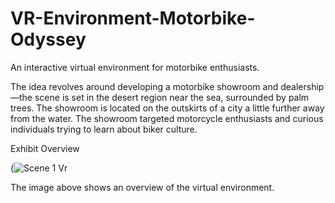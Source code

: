 # VR-Environment-Motorbike-Odyssey
An interactive virtual environment for motorbike enthusiasts.


The idea revolves around developing a motorbike showroom and dealership—the scene is set in the desert region near the sea, surrounded by palm trees. The showroom is located on the outskirts of a city a little further away from the water. The showroom targeted motorcycle enthusiasts and curious individuals trying to learn about biker culture. 

 
Exhibit Overview

(![Scene 1 Vr](https://user-images.githubusercontent.com/77344922/194905711-70f72343-c1b2-455b-a343-3f0cdb33e2c9.png)

The image above shows an overview of the virtual environment.
